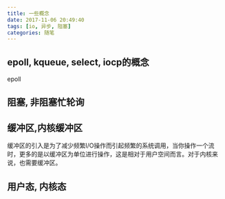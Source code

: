 ```yaml
---
title: 一些概念
date: 2017-11-06 20:49:40
tags: [io, 异步, 阻塞] 
categories: 随笔
---
```

##  epoll, kqueue, select, iocp的概念
epoll


## 阻塞, 非阻塞忙轮询


## 缓冲区,内核缓冲区
缓冲区的引入是为了减少频繁I/O操作而引起频繁的系统调用，当你操作一个流时，更多的是以缓冲区为单位进行操作，这是相对于用户空间而言。对于内核来说，也需要缓冲区。


## 用户态, 内核态
